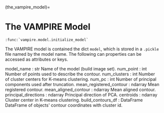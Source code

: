 (the_vampire_model)=

# The VAMPIRE Model

```{seealso}
:func:`vampire.model.initialize_model`
```

The VAMPIRE model is contained the dict ``model``, which is stored in a ``.pickle`` file named by the model name. The following can properties can be accessed as attributes or keys.

model_name : str
    Name of the model (build image set).
num_point : int
    Number of points used to describe the contour.
num_clusters : int
    Number of cluster centers for K-means clustering.
num_pc : int
    Number of principal components used after truncation.
mean_registered_contour : ndarray
    Mean registered contour.
mean_aligned_contour : ndarray
    Mean aligned contour.
principal_directions : ndarray
    Principal direction of PCA.
centroids : ndarray
    Cluster center in K-means clustering.
build_contours_df : DataFrame
    DataFrame of objects' contour coordinates with cluster id.